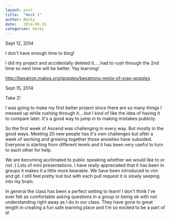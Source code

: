 ```yaml
---
layout: post
title:  "Week 1"
author: Becky
date:   2014-09-15
categories: becky
---
```



Sept 12, 2014

I don't have enough time to blog!

I did my project and accidentally deleted it.....had to rush through the 2nd time so next time will be better. Yay learning!

http://bexatron.makes.org/goggles/bexatrons-remix-of-xray-goggles


Sept 15, 2014

Take 2!

I was going to make my first better project since there are so many things I messed up while rushing through it....but I kind of like the idea of having it to compare later. It's a good way to jump in to making mistakes publicly.

So the first week of Ascend was challenging in every way. But mostly in the good ways. Meeting 20 new people has it's own challenges but after a week of working and growing together those anxieties have subsided. Everyone is starting from different levels and it has been very useful to turn to each other for help.

We are becoming acclimated to public speaking whether we would like to or not :) Lots of mini presentations. I have really appreciated that it has been in groups it makes it a little more bearable. We have been introduced to vim and git. I still feel pretty lost but with each pull request it is slowly seeping into my brain.

In general the class has been a perfect setting to learn! I don't think I've ever felt as comfortable asking questions in a group or being ok with not understanding right away as I do in our class. They have gone to great length in creating a fun safe learning place and I'm so excited to be a part of it!